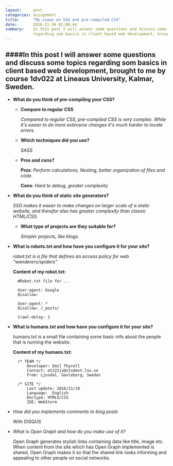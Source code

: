 ```yaml
---
layout:     post
categories: assignment
title:      "My views on SSG and pre-compiled CSS"
date:       2016-11-30 01:08:44
summary:    In this post I will answer some questions and discuss some topics 
            regarding som basics in client based web development, brought...
---
```

####In this post I will answer some questions and discuss some topics regarding som basics in client based web development, brought to me by course 1dv022 at Lineaus University, Kalmar, Sweden.
-----
- **What do you think of pre-compiling your CSS?**
    - **Compare to regular CSS**
    
        *Compared to regular CSS, pre-compiled CSS is very complex. While it's easier to do more extensive changes
        it's much harder to locate errors.*
        
    - **Which techniques did you use?**

        *SASS*
    
    - **Pros and cons?**
    
        **Pros**: *Perform calculations, Nesting, better organization of files and code.*
        
        **Cons**: *Hard to debug, greater complexity*
    
- **What do you think of static site generators?**
    
    *SSG makes it easier to make changes on larger scale of a static website, and therefor also has greater complexity than
    classic HTML/CSS.*
    
    - **What type of projects are they suitable for?**
        
        *Simpler projects, like blogs.*

- **What is robots.txt and how have you configure it for your site?**

    *robot.txt is a file that defines an access policy for web "wanderers/spiders"*
    
    **Content of my robot.txt:**
    
        #Robot.txt file for ...
    
        User-agent: Google
        Disallow:
     
        User-agent: *
        Disallow: /_posts/
    
        Crawl-delay: 1
    
    
- **What is humans.txt and how have you configure it for your site?**
    
    humans.txt is a small file containing some basic info about the people that is running the website.
    
    **Content of my humans.txt:**
    
        /* TEAM */
        	Developer: Emil Thyrell
         	Contact: et222jv@student.lnu.se
         	From: Ljusdal, Gavleborg, Sweden
    
        /* SITE */
    	    Last update: 2016/11/18
    	    Language:  English
    	    Doctype: HTML5/CSS
    	    IDE: WebStorm
    
- *How did you implements comments to blog posts*
    
    With DISQUS

- *What is Open Graph and how do you make use of it?*

    Open Graph generates stylish links containing data like title, image etc. 
    When content from the site which has Open Graph implemented is shared, Open Graph
    makes it so that the shared link looks informing and appealing to other people on social
    networks.

